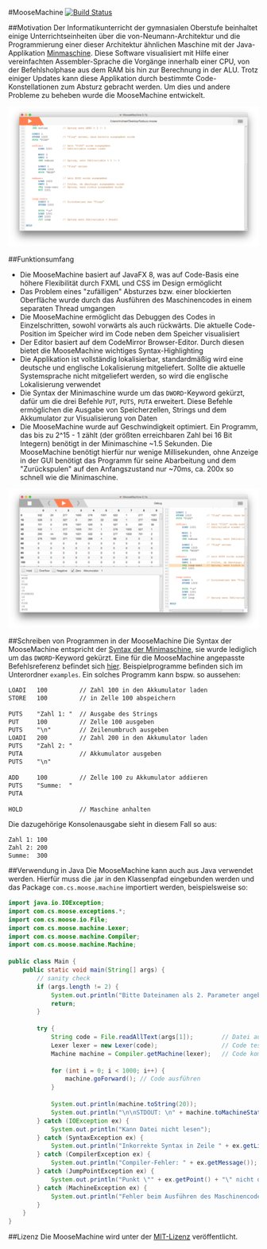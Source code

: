 #MooseMachine [![Build Status](https://travis-ci.org/michaelneu/MooseMachine.svg?branch=master)](https://travis-ci.org/michaelneu/MooseMachine)

##Motivation
Der Informatikunterricht der gymnasialen Oberstufe beinhaltet einige Unterrichtseinheiten über die von-Neumann-Architektur und die Programmierung einer dieser Architektur ähnlichen Maschine mit der Java-Applikation [Minmaschine](http://schule.awiedemann.de/minimaschine.html). Diese Software visualisiert mit Hilfe einer vereinfachten Assembler-Sprache die Vorgänge innerhalb einer CPU, von der Befehlsholphase aus dem RAM bis hin zur Berechnung in der ALU. Trotz einiger Updates kann diese Applikation durch bestimmte Code-Konstellationen zum Absturz gebracht werden. Um dies und andere Probleme zu beheben wurde die MooseMachine entwickelt. 

[![Screenshot des Editors](readme/editor.png)](readme/editor.png)

##Funktionsumfang
- Die MooseMachine basiert auf JavaFX 8, was auf Code-Basis eine höhere Flexibilität durch FXML und CSS im Design ermöglicht
- Das Problem eines "zufälligen" Absturzes bzw. einer blockierten Oberfläche wurde durch das Ausführen des Maschinencodes in einem separaten Thread umgangen
- Die MooseMachine ermöglicht das Debuggen des Codes in Einzelschritten, sowohl vorwärts als auch rückwärts. Die aktuelle Code-Position im Speicher wird im Code neben dem Speicher visualisiert
- Der Editor basiert auf dem CodeMirror Browser-Editor. Durch diesen bietet die MooseMachine wichtiges Syntax-Highlighting
- Die Applikation ist vollständig lokalisierbar, standardmäßig wird eine deutsche und englische Lokalisierung mitgeliefert. Sollte die aktuelle Systemsprache nicht mitgeliefert werden, so wird die englische Lokalisierung verwendet
- Die Syntax der Minimaschine wurde um das `DWORD`-Keyword gekürzt, dafür um die drei Befehle `PUT`, `PUTS`, `PUTA` erweitert. Diese Befehle ermöglichen die Ausgabe von Speicherzellen, Strings und dem Akkumulator zur Visualisierung von Daten
- Die MooseMachine wurde auf Geschwindigkeit optimiert. Ein Programm, das bis zu 2^15 - 1 zählt (der größten erreichbaren Zahl bei 16 Bit Integern) benötigt in der Minimaschine ~1.5 Sekunden. Die MooseMachine benötigt hierfür nur wenige Millisekunden, ohne Anzeige in der GUI benötigt das Programm für seine Abarbeitung und dem "Zurückspulen" auf den Anfangszustand nur ~70ms, ca. 200x so schnell wie die Minimaschine. 

[![Screenshot des Debuggers](readme/debug.png)](readme/debug.png)

##Schreiben von Programmen in der MooseMachine
Die Syntax der MooseMachine entspricht der [Syntax der Minimaschine](http://schule.awiedemann.de/manualmini/index.html), sie wurde lediglich um das `DWORD`-Keyword gekürzt. Eine für die MooseMachine angepasste Befehlsreferenz befindet sich [hier](readme/COMMANDS.md). Beispielprogramme befinden sich im Unterordner `examples`. Ein solches Programm kann bspw. so aussehen: 

```
LOADI 	100 		// Zahl 100 in den Akkumulator laden
STORE 	100			// in Zelle 100 abspeichern

PUTS	"Zahl 1: "	// Ausgabe des Strings
PUT		100			// Zelle 100 ausgeben
PUTS	"\n"		// Zeilenumbruch ausgeben
LOADI 	200			// Zahl 200 in den Akkumulator laden
PUTS	"Zahl 2: "	
PUTA				// Akkumulator ausgeben
PUTS	"\n"

ADD		100			// Zelle 100 zu Akkumulator addieren
PUTS	"Summe:  "		
PUTA

HOLD				// Maschine anhalten
```
Die dazugehörige Konsolenausgabe sieht in diesem Fall so aus: 
```
Zahl 1: 100
Zahl 2: 200
Summe:  300
```

##Verwendung in Java
Die MooseMachine kann auch aus Java verwendet werden. Hierfür muss die .jar in den Klassenpfad eingebunden werden und das Package `com.cs.moose.machine` importiert werden, beispielsweise so: 

```java
import java.io.IOException;
import com.cs.moose.exceptions.*;
import com.cs.moose.io.File;
import com.cs.moose.machine.Lexer;
import com.cs.moose.machine.Compiler;
import com.cs.moose.machine.Machine;

public class Main {
    public static void main(String[] args) {
        // sanity check
        if (args.length != 2) {
            System.out.println("Bitte Dateinamen als 2. Parameter angeben");
            return;
        }

        try {
	        String code = File.readAllText(args[1]);        // Datei aus Aufrufparameter
	        Lexer lexer = new Lexer(code);                  // Code testen
	        Machine machine = Compiler.getMachine(lexer);   // Code kompilieren
	
	        for (int i = 0; i < 1000; i++) {
	            machine.goForward(); // Code ausführen
	        }
	        
	        System.out.println(machine.toString(20));                                    // die ersten 200 Speicherzellen ausgeben
	        System.out.println("\n\nSTDOUT: \n" + machine.toMachineState().getStdout()); // den Standard-Output ausgeben
        } catch (IOException ex) {
            System.out.println("Kann Datei nicht lesen");
        } catch (SyntaxException ex) {
            System.out.println("Inkorrekte Syntax in Zeile " + ex.getLine());
        } catch (CompilerException ex) {
            System.out.println("Compiler-Fehler: " + ex.getMessage());
        } catch (JumpPointException ex) {
            System.out.println("Punkt \"" + ex.getPoint() + "\" nicht definiert");
        } catch (MachineException ex) {
            System.out.println("Fehler beim Ausführen des Maschinencodes: " + ex.getMessage());
        }
    }
}
```


##Lizenz
Die MooseMachine wird unter der [MIT-Lizenz](LICENSE.txt) veröffentlicht. 